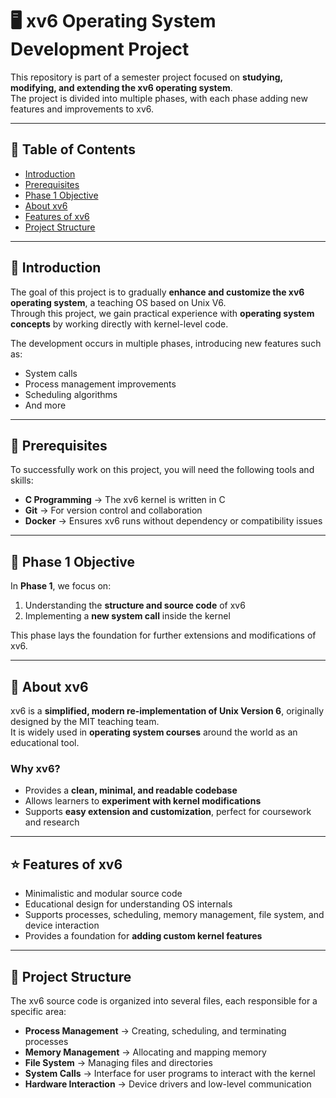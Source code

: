 # 🖥️ xv6 Operating System Development Project

This repository is part of a semester project focused on **studying, modifying, and extending the xv6 operating system**.  
The project is divided into multiple phases, with each phase adding new features and improvements to xv6.

---

## 📑 Table of Contents
- [Introduction](#introduction)
- [Prerequisites](#prerequisites)
- [Phase 1 Objective](#phase-1-objective)
- [About xv6](#about-xv6)
- [Features of xv6](#features-of-xv6)
- [Project Structure](#project-structure)

---

## 📌 Introduction
The goal of this project is to gradually **enhance and customize the xv6 operating system**, a teaching OS based on Unix V6.  
Through this project, we gain practical experience with **operating system concepts** by working directly with kernel-level code.

The development occurs in multiple phases, introducing new features such as:
- System calls  
- Process management improvements  
- Scheduling algorithms  
- And more

---

## 🔧 Prerequisites
To successfully work on this project, you will need the following tools and skills:

- **C Programming** → The xv6 kernel is written in C  
- **Git** → For version control and collaboration  
- **Docker** → Ensures xv6 runs without dependency or compatibility issues

---

## 🎯 Phase 1 Objective
In **Phase 1**, we focus on:

1. Understanding the **structure and source code** of xv6  
2. Implementing a **new system call** inside the kernel

This phase lays the foundation for further extensions and modifications of xv6.

---

## 📖 About xv6
xv6 is a **simplified, modern re-implementation of Unix Version 6**, originally designed by the MIT teaching team.  
It is widely used in **operating system courses** around the world as an educational tool.

### Why xv6?
- Provides a **clean, minimal, and readable codebase**  
- Allows learners to **experiment with kernel modifications**  
- Supports **easy extension and customization**, perfect for coursework and research

---

## ⭐ Features of xv6
- Minimalistic and modular source code  
- Educational design for understanding OS internals  
- Supports processes, scheduling, memory management, file system, and device interaction  
- Provides a foundation for **adding custom kernel features**

---

## 📂 Project Structure
The xv6 source code is organized into several files, each responsible for a specific area:

- **Process Management** → Creating, scheduling, and terminating processes  
- **Memory Management** → Allocating and mapping memory  
- **File System** → Managing files and directories  
- **System Calls** → Interface for user programs to interact with the kernel  
- **Hardware Interaction** → Device drivers and low-level communication

